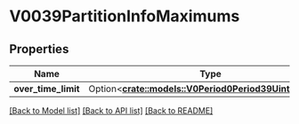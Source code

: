 # V0039PartitionInfoMaximums

## Properties

Name | Type | Description | Notes
------------ | ------------- | ------------- | -------------
**over_time_limit** | Option<[**crate::models::V0Period0Period39Uint16NoVal**](v0.0.39_uint16_no_val.md)> |  | [optional]

[[Back to Model list]](../README.md#documentation-for-models) [[Back to API list]](../README.md#documentation-for-api-endpoints) [[Back to README]](../README.md)



